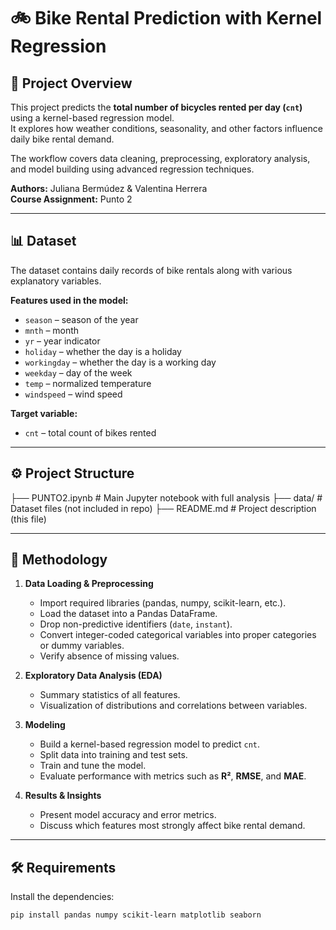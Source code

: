 # 🚲 Bike Rental Prediction with Kernel Regression  

## 📌 Project Overview  

This project predicts the **total number of bicycles rented per day (`cnt`)** using a kernel-based regression model.  
It explores how weather conditions, seasonality, and other factors influence daily bike rental demand.  

The workflow covers data cleaning, preprocessing, exploratory analysis, and model building using advanced regression techniques.  

**Authors:** Juliana Bermúdez & Valentina Herrera  
**Course Assignment:** Punto 2  

---

## 📊 Dataset  

The dataset contains daily records of bike rentals along with various explanatory variables.  

**Features used in the model:**  
- `season` – season of the year  
- `mnth` – month  
- `yr` – year indicator  
- `holiday` – whether the day is a holiday  
- `workingday` – whether the day is a working day  
- `weekday` – day of the week  
- `temp` – normalized temperature  
- `windspeed` – wind speed  

**Target variable:**  
- `cnt` – total count of bikes rented  

---

## ⚙️ Project Structure  

├── PUNTO2.ipynb # Main Jupyter notebook with full analysis
├── data/ # Dataset files (not included in repo)
├── README.md # Project description (this file)


---

## 📝 Methodology  

1. **Data Loading & Preprocessing**  
   - Import required libraries (pandas, numpy, scikit-learn, etc.).  
   - Load the dataset into a Pandas DataFrame.  
   - Drop non-predictive identifiers (`date`, `instant`).  
   - Convert integer-coded categorical variables into proper categories or dummy variables.  
   - Verify absence of missing values.  

2. **Exploratory Data Analysis (EDA)**  
   - Summary statistics of all features.  
   - Visualization of distributions and correlations between variables.  

3. **Modeling**  
   - Build a kernel-based regression model to predict `cnt`.  
   - Split data into training and test sets.  
   - Train and tune the model.  
   - Evaluate performance with metrics such as **R²**, **RMSE**, and **MAE**.  

4. **Results & Insights**  
   - Present model accuracy and error metrics.  
   - Discuss which features most strongly affect bike rental demand.  

---

## 🛠️ Requirements  

Install the dependencies:  

```bash
pip install pandas numpy scikit-learn matplotlib seaborn
